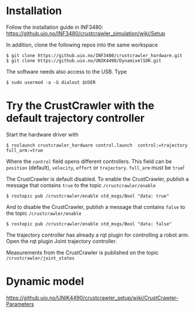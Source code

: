 Installation
============

Follow the installation guide in INF3480:
https://github.uio.no/INF3480/crustcrawler_simulation/wiki/Setup

In addition, clone the following repos into the same workspace
```
$ git clone https://github.uio.no/INF3480/crustcrawler_hardware.git
$ git clone https://github.uio.no/UNIK4490/DynamixelSDK.git
```

The software needs also access to the USB. Type
```
$ sudo usermod -a -G dialout $USER
```


Try the CrustCrawler with the default trajectory controller
===========================================================

Start the hardware driver with
```
$ roslaunch crustcrawler_hardware control.launch  control:=trajectory full_arm:=true 
```
Where the `control` field opens different controllers. This field can be `position` (default), `velocity`, `effort` or `trajectory`. `full_arm` must be `true`!

The CrustCrawler is default disabled. To enable the CrustCrawler, publish a message that contains `true` to the topic `/crustcrawler/enable`
```
$ rostopic pub /crustcrawler/enable std_msgs/Bool "data: true"
```

And to disable the CrustCrawler, publish a message that contains `false` to the topic `/crustcrawler/enable`
```
$ rostopic pub /crustcrawler/enable std_msgs/Bool "data: false"
```

The trajectory controller has already a rqt plugin for controlling a robot arm. Open the rqt plugin Joint trajectory controller.

Measurements from the CrustCrawler is published on the topic `/crustcrawler/joint_states`
 

Dynamic model
=============
https://github.uio.no/UNIK4490/crustcrawler_setup/wiki/CrustCrawler-Parameters
